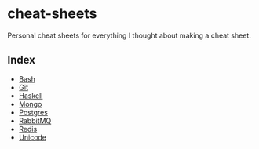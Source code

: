 # cheat-sheets
Personal cheat sheets for everything I thought about making a cheat sheet.

Index
-----

* [Bash](sheets/bash.md)
* [Git](sheets/git.md)
* [Haskell](sheets/haskell.md)
* [Mongo](sheets/mongo.md)
* [Postgres](sheets/postgres.md)
* [RabbitMQ](sheets/rabbitmq.md)
* [Redis](sheets/redis.md)
* [Unicode](sheets/unicode.md)
